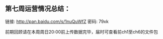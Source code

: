 ## 第七周运营情况总结：
链接: http://pan.baidu.com/s/1nuQuWfZ 密码: 79xk

前期回顾请在本周周日20:00前上传数据完毕，届时可查看前ch1至ch6的文件包
